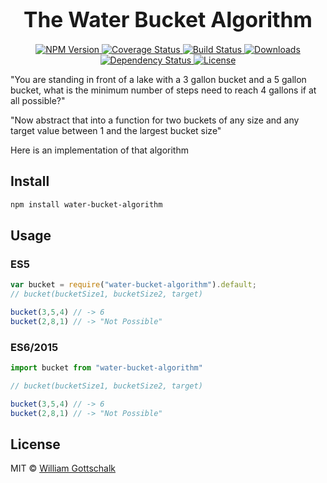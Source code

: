 <big><h1 align="center">The Water Bucket Algorithm</h1></big>

<p align="center">
  <a href="https://npmjs.com/package/water-bucket-algorithm">
    <img src="https://img.shields.io/npm/v/bucket.svg?style=flat-square"
         alt="NPM Version">
  </a>

  <a href="https://coveralls.io/r/wgottschalk/bucket">
    <img src="https://img.shields.io/coveralls/wgottschalk/bucket.svg?style=flat-square"
         alt="Coverage Status">
  </a>

  <a href="https://travis-ci.org/wgottschalk/bucket">
    <img src="https://img.shields.io/travis/wgottschalk/bucket.svg?style=flat-square"
         alt="Build Status">
  </a>

  <a href="https://npmjs.org/package/bucket">
    <img src="http://img.shields.io/npm/dm/bucket.svg?style=flat-square"
         alt="Downloads">
  </a>

  <a href="https://david-dm.org/wgottschalk/bucket.svg">
    <img src="https://david-dm.org/wgottschalk/bucket.svg?style=flat-square"
         alt="Dependency Status">
  </a>

  <a href="https://github.com/wgottschalk/bucketAlgorithm/blob/master/LICENSE">
    <img src="https://img.shields.io/npm/l/bucket.svg?style=flat-square"
         alt="License">
  </a>
</p>

<p>
 "You are standing in front of a lake with a 3 gallon bucket and a 5 gallon bucket, what is the minimum number of steps need to reach 4 gallons if at all possible?"
</p>
<p>
"Now abstract that into a function for two buckets of any size and any target value between 1 and the largest bucket size"
</p>
<p>
Here is an implementation of that algorithm
</p>

## Install

```sh
npm install water-bucket-algorithm
```

## Usage
### ES5
```js
var bucket = require("water-bucket-algorithm").default;
// bucket(bucketSize1, bucketSize2, target)

bucket(3,5,4) // -> 6
bucket(2,8,1) // -> "Not Possible"

```
### ES6/2015
```js
import bucket from "water-bucket-algorithm"

// bucket(bucketSize1, bucketSize2, target)

bucket(3,5,4) // -> 6
bucket(2,8,1) // -> "Not Possible"
```

## License

MIT © [William Gottschalk](http://github.com/wgottschalk)

[npm-url]: https://npmjs.org/package/bucket
[npm-image]: https://img.shields.io/npm/v/bucket.svg?style=flat-square

[travis-url]: https://travis-ci.org/wgottschalk/bucket
[travis-image]: https://img.shields.io/travis/wgottschalk/bucket.svg?style=flat-square

[coveralls-url]: https://coveralls.io/r/wgottschalk/bucket
[coveralls-image]: https://img.shields.io/coveralls/wgottschalk/bucket.svg?style=flat-square

[depstat-url]: https://david-dm.org/wgottschalk/bucket
[depstat-image]: https://david-dm.org/wgottschalk/bucket.svg?style=flat-square

[download-badge]: http://img.shields.io/npm/dm/bucket.svg?style=flat-square

